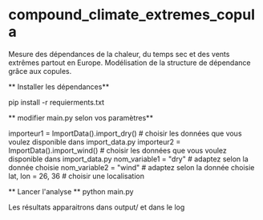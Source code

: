 # compound_climate_extremes_copula

Mesure des dépendances de la chaleur, du temps sec et des vents extrêmes partout en Europe.
Modélisation de la structure de dépendance grâce aux copules.

** Installer les dépendances**

pip install -r requierments.txt

** modifier main.py selon vos paramètres**

importeur1 = ImportData().import_dry() # choisir les données que vous voulez disponible dans import_data.py
importeur2 = ImportData().import_wind() # choisir les données que vous voulez disponible dans import_data.py
nom_variable1 = "dry" # adaptez selon la donnée choisie
nom_variable2 = "wind" # adaptez selon la donnée choisie
lat, lon = 26, 36  # choisir une localisation

** Lancer l'analyse **
python main.py

Les résultats apparaitrons dans output/ et dans le log